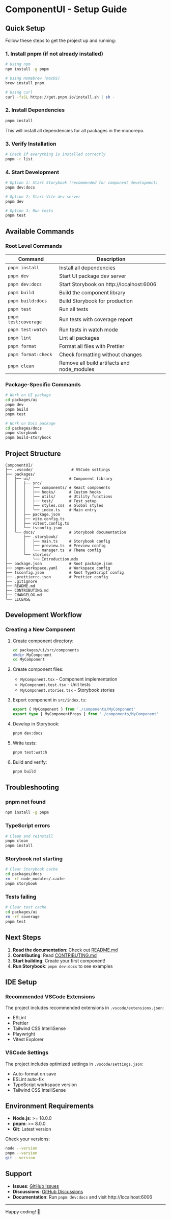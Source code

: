 # ComponentUI - Setup Guide

## Quick Setup

Follow these steps to get the project up and running:

### 1. Install pnpm (if not already installed)

```bash
# Using npm
npm install -g pnpm

# Using Homebrew (macOS)
brew install pnpm

# Using curl
curl -fsSL https://get.pnpm.io/install.sh | sh -
```

### 2. Install Dependencies

```bash
pnpm install
```

This will install all dependencies for all packages in the monorepo.

### 3. Verify Installation

```bash
# Check if everything is installed correctly
pnpm -r list
```

### 4. Start Development

```bash
# Option 1: Start Storybook (recommended for component development)
pnpm dev:docs

# Option 2: Start Vite dev server
pnpm dev

# Option 3: Run tests
pnpm test
```

## Available Commands

### Root Level Commands

| Command | Description |
|---------|-------------|
| `pnpm install` | Install all dependencies |
| `pnpm dev` | Start UI package dev server |
| `pnpm dev:docs` | Start Storybook on http://localhost:6006 |
| `pnpm build` | Build the component library |
| `pnpm build:docs` | Build Storybook for production |
| `pnpm test` | Run all tests |
| `pnpm test:coverage` | Run tests with coverage report |
| `pnpm test:watch` | Run tests in watch mode |
| `pnpm lint` | Lint all packages |
| `pnpm format` | Format all files with Prettier |
| `pnpm format:check` | Check formatting without changes |
| `pnpm clean` | Remove all build artifacts and node_modules |

### Package-Specific Commands

```bash
# Work on UI package
cd packages/ui
pnpm dev
pnpm build
pnpm test

# Work on Docs package
cd packages/docs
pnpm storybook
pnpm build-storybook
```

## Project Structure

```
ComponentUI/
├── .vscode/                 # VSCode settings
├── packages/
│   ├── ui/                 # Component library
│   │   ├── src/
│   │   │   ├── components/ # React components
│   │   │   ├── hooks/      # Custom hooks
│   │   │   ├── utils/      # Utility functions
│   │   │   ├── test/       # Test setup
│   │   │   ├── styles.css  # Global styles
│   │   │   └── index.ts    # Main entry
│   │   ├── package.json
│   │   ├── vite.config.ts
│   │   ├── vitest.config.ts
│   │   └── tsconfig.json
│   └── docs/               # Storybook documentation
│       ├── .storybook/
│       │   ├── main.ts     # Storybook config
│       │   ├── preview.ts  # Preview config
│       │   └── manager.ts  # Theme config
│       └── stories/
│           └── Introduction.mdx
├── package.json            # Root package.json
├── pnpm-workspace.yaml     # Workspace config
├── tsconfig.json           # Root TypeScript config
├── .prettierrc.json        # Prettier config
├── .gitignore
├── README.md
├── CONTRIBUTING.md
├── CHANGELOG.md
└── LICENSE
```

## Development Workflow

### Creating a New Component

1. Create component directory:
   ```bash
   cd packages/ui/src/components
   mkdir MyComponent
   cd MyComponent
   ```

2. Create component files:
   - `MyComponent.tsx` - Component implementation
   - `MyComponent.test.tsx` - Unit tests
   - `MyComponent.stories.tsx` - Storybook stories

3. Export component in `src/index.ts`:
   ```typescript
   export { MyComponent } from './components/MyComponent'
   export type { MyComponentProps } from './components/MyComponent'
   ```

4. Develop in Storybook:
   ```bash
   pnpm dev:docs
   ```

5. Write tests:
   ```bash
   pnpm test:watch
   ```

6. Build and verify:
   ```bash
   pnpm build
   ```

## Troubleshooting

### pnpm not found
```bash
npm install -g pnpm
```

### TypeScript errors
```bash
# Clean and reinstall
pnpm clean
pnpm install
```

### Storybook not starting
```bash
# Clear Storybook cache
cd packages/docs
rm -rf node_modules/.cache
pnpm storybook
```

### Tests failing
```bash
# Clear test cache
cd packages/ui
rm -rf coverage
pnpm test
```

## Next Steps

1. **Read the documentation**: Check out [README.md](README.md)
2. **Contributing**: Read [CONTRIBUTING.md](CONTRIBUTING.md)
3. **Start building**: Create your first component!
4. **Run Storybook**: `pnpm dev:docs` to see examples

## IDE Setup

### Recommended VSCode Extensions

The project includes recommended extensions in `.vscode/extensions.json`:
- ESLint
- Prettier
- Tailwind CSS IntelliSense
- Playwright
- Vitest Explorer

### VSCode Settings

The project includes optimized settings in `.vscode/settings.json`:
- Auto-format on save
- ESLint auto-fix
- TypeScript workspace version
- Tailwind CSS IntelliSense

## Environment Requirements

- **Node.js**: >= 18.0.0
- **pnpm**: >= 8.0.0
- **Git**: Latest version

Check your versions:
```bash
node --version
pnpm --version
git --version
```

## Support

- **Issues**: [GitHub Issues](https://github.com/yourusername/componentui/issues)
- **Discussions**: [GitHub Discussions](https://github.com/yourusername/componentui/discussions)
- **Documentation**: Run `pnpm dev:docs` and visit http://localhost:6006

---

Happy coding! 🚀
